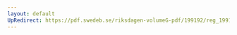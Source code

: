```yaml
---
layout: default
UpRedirect: https://pdf.swedeb.se/riksdagen-volumeG-pdf/199192/reg_199192/reg_199192_0545.pdf
---
```

